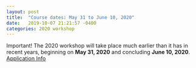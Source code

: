 ```yaml
---
layout: post
title:  "Course dates: May 31 to June 10, 2020"
date:   2019-10-07 21:21:57 -0400
categories: 2020 workshop
---
```

Important! The 2020 workshop will take place much earlier than it has in recent years, beginning on **May 31, 2020** and concluding **June 10, 2020**. [Application Info](https://www.mbl.edu/education/courses/workshop-on-molecular-evolution/)

